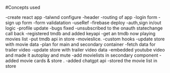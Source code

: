 #Concepts used

-create react app
-talwnd configure
-header
-routing of app
-login form
-sign up form
-form validatation
-useRef
-firebase deploy
-auth,sign in/out logic
-profile update
-bugs fixed
-unsubscribed to the onauth statechange call back
-registered tmdb and added keyapi
-get an tmdb now playing movies list
-put tmdb api in store -movieslice.
-custom hooks
-update store with movie data
-plan for main and secondary container
-fetch data for trailer video
-update store with trailer video data
-embedded youtube video and made it autoplay and mute
-add movielists in secondary component
-added movie cards & store .
-added chatgpt api
-stored the movie list in store

